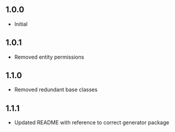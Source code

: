 ## 1.0.0

- Initial

## 1.0.1

- Removed entity permissions

## 1.1.0

- Removed redundant base classes

## 1.1.1

- Updated README with reference to correct generator package